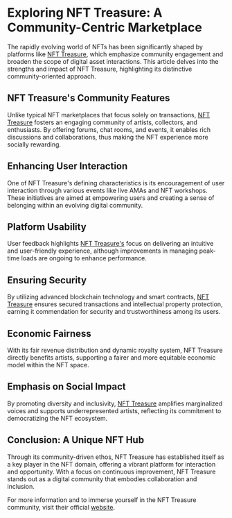 # Exploring NFT Treasure: A Community-Centric Marketplace

The rapidly evolving world of NFTs has been significantly shaped by platforms like [NFT Treasure](https://nfttreasure.com), which emphasize community engagement and broaden the scope of digital asset interactions. This article delves into the strengths and impact of NFT Treasure, highlighting its distinctive community-oriented approach.

## NFT Treasure's Community Features

Unlike typical NFT marketplaces that focus solely on transactions, [NFT Treasure](https://nfttreasure.com) fosters an engaging community of artists, collectors, and enthusiasts. By offering forums, chat rooms, and events, it enables rich discussions and collaborations, thus making the NFT experience more socially rewarding.

## Enhancing User Interaction

One of NFT Treasure's defining characteristics is its encouragement of user interaction through various events like live AMAs and NFT workshops. These initiatives are aimed at empowering users and creating a sense of belonging within an evolving digital community.

## Platform Usability

User feedback highlights [NFT Treasure's](https://nfttreasure.com) focus on delivering an intuitive and user-friendly experience, although improvements in managing peak-time loads are ongoing to enhance performance.

## Ensuring Security

By utilizing advanced blockchain technology and smart contracts, [NFT Treasure](https://nfttreasure.com) ensures secured transactions and intellectual property protection, earning it commendation for security and trustworthiness among its users.

## Economic Fairness

With its fair revenue distribution and dynamic royalty system, NFT Treasure directly benefits artists, supporting a fairer and more equitable economic model within the NFT space.

## Emphasis on Social Impact

By promoting diversity and inclusivity, [NFT Treasure](https://nfttreasure.com) amplifies marginalized voices and supports underrepresented artists, reflecting its commitment to democratizing the NFT ecosystem.

## Conclusion: A Unique NFT Hub

Through its community-driven ethos, NFT Treasure has established itself as a key player in the NFT domain, offering a vibrant platform for interaction and opportunity. With a focus on continuous improvement, NFT Treasure stands out as a digital community that embodies collaboration and inclusion.

For more information and to immerse yourself in the NFT Treasure community, visit their official [website](https://nfttreasure.com).